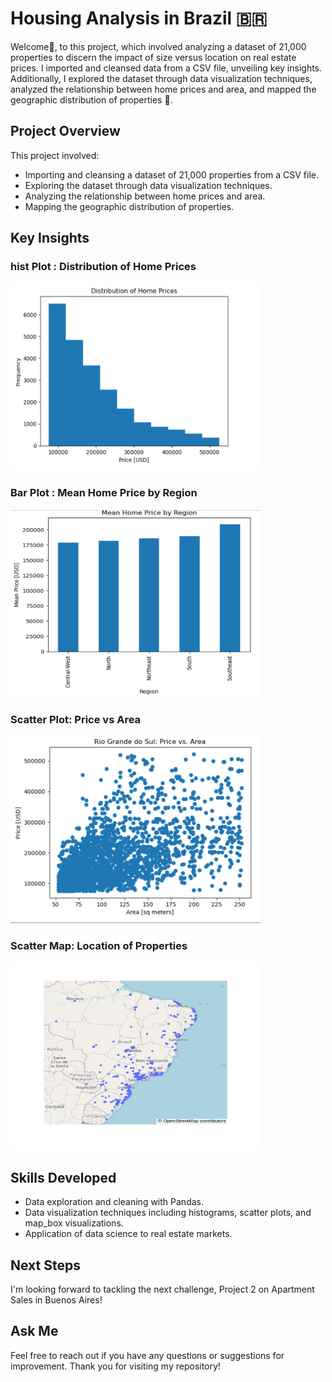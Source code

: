 # Housing Analysis in Brazil 🇧🇷

Welcome👋, to this project, which involved analyzing a dataset of 21,000 properties to discern the impact of size versus location on real estate prices. I imported and cleansed data from a CSV file, unveiling key insights. Additionally, I explored the dataset through data visualization techniques, analyzed the relationship between home prices and area, and mapped the geographic distribution of properties 🚀. 


## Project Overview

This project involved:

- Importing and cleansing a dataset of 21,000 properties from a CSV file.
- Exploring the dataset through data visualization techniques.
- Analyzing the relationship between home prices and area.
- Mapping the geographic distribution of properties.

## Key Insights

### hist Plot : Distribution of Home Prices
<img src="reports/histogram_homes_prices.png" alt="Histogram Distribution of Home Prices" width="400" height="300">

### Bar Plot : Mean Home Price by Region
<img src="reports/plot_mean_price_region.png" alt="Mean Home Price by Region" width="400" height="300">

### Scatter Plot: Price vs Area
<img src="reports/scatter_plot_Price_Area.png" alt="Scatter Plot: Price vs Area" width="400" height="300">

### Scatter Map: Location of Properties
<img src="reports/Map_box_Location.png" alt="Scatter Map: Location of Properties" width="400" height="300">

## Skills Developed

- Data exploration and cleaning with Pandas.
- Data visualization techniques including histograms, scatter plots, and map_box visualizations.
- Application of data science to real estate markets.

## Next Steps

I'm looking forward to tackling the next challenge, Project 2 on Apartment Sales in Buenos Aires!

## Ask Me 

Feel free to reach out if you have any questions or suggestions for improvement. Thank you for visiting my repository!
